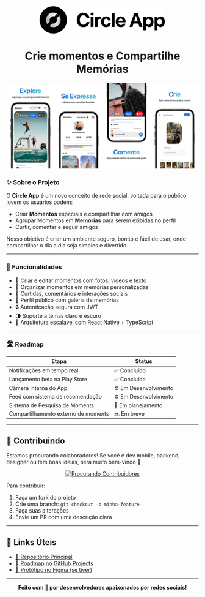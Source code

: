 <div align="center">
  <a href="https://github.com/Circle-Company/Circle-App" target="_blank">
    <picture>
      <source media="(prefers-color-scheme: dark)" srcset="https://github.com/Circle-Company/.github/blob/017be356b03006489d7ae887a961f87f381dc681/profile/App%20Logo%20Dark.png">
      <img alt="Circle Logo" src="https://github.com/Circle-Company/.github/blob/017be356b03006489d7ae887a961f87f381dc681/profile/App%20Logo%20Light.png" width="330"/>
    </picture>
  </a>
</div>

<h1 align="center">Crie momentos e Compartilhe Memórias</h1>

<div align="center">
  <a href="https://github.com/Circle-Company/Circle-App" target="_blank">
    <img alt="Circle Banner" src="https://github.com/Circle-Company/.github/blob/eb5113ac18899f6e96f6e6791ef2a1e43091affe/profile/Circle%20App%20Presentation%20Banner.png" width="730"/>
  </a>
</div>

### ✨ Sobre o Projeto

O **Circle App** é um novo conceito de rede social, voltada para o público jovem os usuários podem:

- Criar **Momentos** especiais e compartilhar com amigos
- Agrupar Momentos em **Memórias** para serem exibidas no perfil
- Curtir, comentar e seguir amigos

Nosso objetivo é criar um ambiente seguro, bonito e fácil de usar, onde compartilhar o dia a dia seja simples e divertido.

---

### 🧠 Funcionalidades

- 📸 Criar e editar momentos com fotos, vídeos e texto
- 📂 Organizar momentos em memórias personalizadas
- 💬 Curtidas, comentários e interações sociais
- 📱 Perfil público com galeria de memórias
- 🔒 Autenticação segura com JWT
- 🌗 Suporte a temas claro e escuro
- 🚀 Arquitetura escalável com React Native + TypeScript

---

### 🛣️ Roadmap

| Etapa | Status |
|-------|--------|
| Notificações em tempo real | ✅ Concluído |
| Lançamento beta na Play Store | ✅ Concluído |
| Câmera interna do App | ⚙️ Em Desenvolvimento |
| Feed com sistema de recomendação | ⚙️ Em Desenvolvimento |
| Sistema de Pesquisa de Moments | 🧠 Em planejamento |
| Compartilhamento externo de moments | 🔜 Em breve |


---

## 🤝 Contribuindo

Estamos procurando colaboradores! Se você é dev mobile, backend, designer ou tem boas ideias, será muito bem-vindo 💜

<div align="center">
  <a href="https://github.com/Circle-Company/Circle-App" target="_blank">
    <img alt="Procurando Contribuidores" src="https://github.com/tiagosavioli/tiagosavioli/blob/bf6bb095107d902c2fba9d4e65ac989c7389768b/Procurando%20por%20Contribu%C3%ADdores.png" width="730"/>
  </a>
</div>

Para contribuir:
1. Faça um fork do projeto
2. Crie uma branch: `git checkout -b minha-feature`
3. Faça suas alterações
4. Envie um PR com uma descrição clara

---

## 📎 Links Úteis

- [🔗 Repositório Principal](https://github.com/Circle-Company/Circle-App)
- [🧠 Roadmap no GitHub Projects](https://github.com/Circle-Company/Circle-App/projects)
- [📱 Protótipo no Figma (se tiver)](https://figma.com/...)

---

<div align="center">
  <strong>Feito com 💜 por desenvolvedores apaixonados por redes sociais!</strong>
</div>

